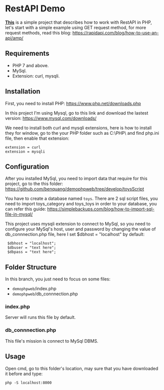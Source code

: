 # RestAPI Demo
**[This](https://github.com/benquang/demophpweb/tree/develop)** is a simple project that describes how to work with RestAPI in PHP, let's start with a simple example using GET request method, for more request methods, read this blog: https://rapidapi.com/blog/how-to-use-an-api/amp/

## Requirements
- PHP 7 and above.
- MySql.
- Extension: curl, mysqli.

## Installation
First, you need to install PHP: https://www.php.net/downloads.php

In this project I'm using Mysql, go to this link and download the lastest version: https://www.mysql.com/downloads/

We need to install both curl and mysqli extensions, here is how to install they for window, go to the your PHP folder such as C:\PHP\ and find php.ini file, then enable that extension:
```
extension = curl
extension = mysqli
```
## Configuration
After you installed MySql, you need to import data that require for this project, go to the this folder: 
https://github.com/benquang/demophpweb/tree/develop/toysScript

You have to create a database named `toys`.
There are 2 sql script files, you need to import toys_category and toys_toys in order to your database, you can refer this guide: https://simplebackups.com/blog/how-to-import-sql-file-in-mysql/

This project uses mysqli extension to connect to MySql, so you need to configure your MySql's host, user and password by changing the value of db_connnection.php file, here I set $dbhost = "localhost" by default:
```
 $dbhost = "localhost";
 $dbuser = "text here";
 $dbpass = "text here";
```

## Folder Structure
In this branch, you just need to focus on some files:
- `demophpweb`/index.php
- `demophpweb`/db_connnection.php

### index.php
Server will runs this file by default.

### db_connnection.php
This file's mission is connect to MySql DBMS.

## Usage
Open cmd, go to this folder's location, may sure that you have downloaded it before and type:
```
php -S localhost:8000
```

